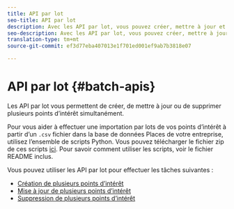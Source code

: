 ```yaml
---
title: API par lot
seo-title: API par lot
description: Avec les API par lot, vous pouvez créer, mettre à jour et supprimer plusieurs points d’intérêt.
seo-description: Avec les API par lot, vous pouvez créer, mettre à jour et supprimer plusieurs points d’intérêt.
translation-type: tm+mt
source-git-commit: ef3d77eba407013e1f701ed001ef9ab7b3818e07

---
```



# API par lot {#batch-apis}

Les API par lot vous permettent de créer, de mettre à jour ou de supprimer plusieurs points d’intérêt simultanément.

Pour vous aider à effectuer une importation par lots de vos points d’intérêt à partir d’un `.csv` fichier dans la base de données Places de votre entreprise, utilisez l’ensemble de scripts Python. Vous pouvez télécharger le fichier zip de ces scripts [ici](https://github.com/adobe/places-scripts). Pour savoir comment utiliser les scripts, voir le fichier README inclus.

Vous pouvez utiliser les API par lot pour effectuer les tâches suivantes :

* [Création de plusieurs points d’intérêt](/help/places-rest-apis/api-usage/manage-pois/batch-apis/create-multiple-pois.md)
* [Mise à jour de plusieurs points d’intérêt](/help/places-rest-apis/api-usage/manage-pois/batch-apis/update-multiple-pois.md)
* [Suppression de plusieurs points d’intérêt](/help/places-rest-apis/api-usage/manage-pois/batch-apis/delete-multiple-pois.md)
